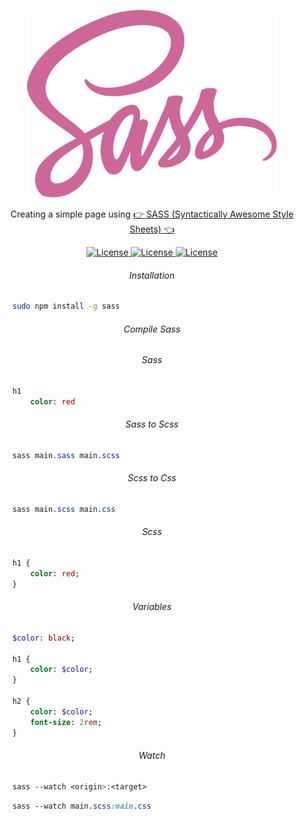 <p align="center"><img src="Sass_Logo_Color.svg" width="400"></p>

<p align="center">Creating a simple page using <a href="https://sass-lang.com">👉 SASS (Syntactically Awesome Style Sheets) 👈</a></p>

<p align="center">
    <a href="https://opensource.org/licenses/MIT">
        <img alt="License" src="https://img.shields.io/badge/License-MIT-yellow.svg">
    </a>
    <a href="#">
        <img alt="License" src="https://img.shields.io/github/last-commit/MagicalStrangeQuark/SASS">
    </a>
    <a href="#">
        <img alt="License" src="https://img.shields.io/github/followers/MagicalStrangeQuark?style=social">
    </a>
</p>

<h6 align="center">Installation</h6>

```bash
    sudo npm install -g sass
```

<h6 align="center">Compile Sass</h6>

<h6 align="center">Sass</h6>

```sass
    h1
        color: red
```

<h6 align="center">Sass to Scss</h6>

```sass
    sass main.sass main.scss
```

<h6 align="center">Scss to Css</h6>

```sass
    sass main.scss main.css
```

<h6 align="center">Scss</h6>

```sass
    h1 {
        color: red;
    }
```

<h6 align="center">Variables</h6>

```sass
    $color: black;

    h1 {
        color: $color;
    }

    h2 {
        color: $color;
        font-size: 2rem;
    }
```

<h6 align="center">Watch</h6>

```sass
    sass --watch <origin>:<target>
```

```sass
    sass --watch main.scss:main.css
```